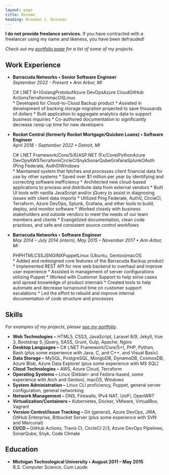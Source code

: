 ```yaml
---
layout: page
title: Resume
heading: Brandon J. Dusseau
---
```

<div class="warning"><b>I do not provide freelance services.</b> If you have contracted with a freelancer using my name and likeness, you have been defrauded!</div>

_Check out my [portfolio page](/portfolio/) for a list of some of my projects._

## Work Experience ##

 * __Barracuda Networks &bull; Senior Software Engineer__<br>
   _September 2022 - Present &bull; Ann Arbor, MI_
   <div class="tech-container"><span class="project-tech">C# (.NET 6+)</span><span class="project-tech">Golang</span><span class="project-tech">Protobuf</span><span class="project-tech">Azure DevOps</span><span class="project-tech">Azure Cloud</span><span class="project-tech">GitHub Actions</span><span class="project-tech">Terraform</span><span class="project-tech">macOS</span><span class="project-tech">Linux</span></div>
   * Developed for Cloud-to-Cloud Backup product
   * Assisted in development of backing storage migration projected to save thousands of dollars
   * Built application to aggregate analytics data to support business inquiries
   * Co-authored documentation to significantly decrease ramp-up time for new developers

 * __Rocket Central (formerly Rocket Mortgage/Quicken Loans) &bull; Software Engineer__<br>
   _April 2018 - September 2022 &bull; Detroit, MI_
   <div class="tech-container"><span class="project-tech">C# (.NET Framework/Core/5/6)</span><span class="project-tech">ASP.NET (Fx/Core)</span><span class="project-tech">Python</span><span class="project-tech">Azure DevOps</span><span class="project-tech">AWS</span><span class="project-tech">Terraform</span><span class="project-tech">CircleCI</span><span class="project-tech">Snyk</span><span class="project-tech">SonarQube</span><span class="project-tech">Grafana</span><span class="project-tech">Splunk</span><span class="project-tech">OAuth (Ping Federate, Auth0)</span><span class="project-tech">Windows</span></div>
   * Maintained system that fetches and processes client financial data for use by other systems
   * Saved over $1 million per year by identifying and correcting software inefficiency
   * Architected new cloud-based applications to process and distribute data from external vendors
   * Built UI tools with vanilla JavaScript and/or jQuery to assist in diagnosing issues with client data imports
   * Utilized Ping Federate, Auth0, CircleCI, Terraform, Azure DevOps, Splunk, Grafana, and other tools to build, deploy, and monitor software
   * Worked closely with business stakeholders and outside vendors to meet the needs of our team members and clients
   * Evangelized documentation, clean code practices, and safe and consistent source control workflows


 * __Barracuda Networks &bull; Software Engineer__<br>
   _May 2014 &ndash; July 2014 (intern), May 2015 &ndash; November 2017 &bull; Ann Arbor, MI_
   <div class="tech-container"><span class="project-tech">PHP</span><span class="project-tech">HTML</span><span class="project-tech">CSS</span><span class="project-tech">JS</span><span class="project-tech">NGINX</span><span class="project-tech">Puppet</span><span class="project-tech">Linux (Ubuntu, Gentoo)</span><span class="project-tech">macOS</span></div>
   * Added and redesigned core features of the Barracuda Backup product
   * Implemented REST API for new web backend to overhaul and improve user experience
   * Assisted in management of server configurations utilizing Puppet
   * Worked with Customer Support to help solve cases and spread knowledge of product internals
   * Created tools to help automate and decrease turnaround time on customer support escalations
   * Led the effort to rebuild and improve internal documentation of code structure and processes

## Skills ##

 _For examples of my projects, please [see my portfolio](/portfolio)._

 * __Web Technologies &ndash;__ HTML5, CSS3, JavaScript, Laravel 8/9, Jekyll, Vue 3, Bootstrap 5, jQuery, SASS, Grunt, Gulp, Apache, Nginx
 * __Desktop Languages &ndash;__ C# (.NET Framework/Core/5+), PHP, Python, Bash (plus some experience with Java, C, and C++, and Visual Basic)
 * __Data Storage &ndash;__ MySQL, PostgreSQL, MongoDB, DynamoDB, CosmosDB, Azure Blob, Azure Data Explorer (plus some experience with MS SQL)
 * __Cloud Technologies &ndash;__ AWS, Azure Cloud, Terraform
 * __Operating Systems &ndash;__ Linux (Debian- and Fedora-based, some experience with Arch and Gentoo), macOS, Windows
 * __System Administration &ndash;__ Linux CLI proficiency, Puppet, general server configuration, general networking
 * __Network Management &ndash;__ DNS, Firewalls, IPv4 NAT, UniFi, OpenWRT
 * __Virtualization/Containers &ndash;__ Kubernetes, Docker, VMware, VirtualBox, Vagrant
 * __Version Control/Issue Tracking &ndash;__ Git (general), Azure DevOps, JIRA, GitHub Enterprise, Bitbucket Server (plus some experience with SVN and Mercurial)
 * __CI/CD &ndash;__ GitHub Actions, Travis CI, CircleCI 2/3, Azure DevOps Pipelines, SonarQube, Snyk, Code Climate

## Education ##

 * __Michigan Technological University &bull; August 2011 &ndash; May 2015__<br>
   B.S. Computer Science, Cum Laude
